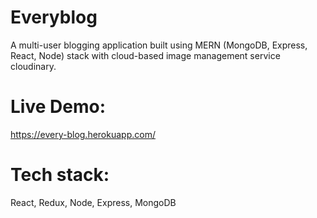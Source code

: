 # Everyblog
A multi-user blogging application built using MERN (MongoDB, Express, React, Node) stack with cloud-based image management service cloudinary.
# Live Demo:
https://every-blog.herokuapp.com/
# Tech stack: 
React, Redux, Node, Express, MongoDB


